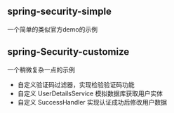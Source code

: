 spring-security-simple
---

一个简单的类似官方demo的示例

spring-Security-customize
---
一个稍微复杂一点的示例

- 自定义验证码过滤器，实现检验验证码功能
- 自定义 UserDetailsService 模拟数据库获取用户实体
- 自定义 SuccessHandler 实现认证成功后修改用户数据
